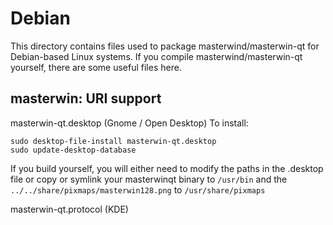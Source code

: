
Debian
====================
This directory contains files used to package masterwind/masterwin-qt
for Debian-based Linux systems. If you compile masterwind/masterwin-qt yourself, there are some useful files here.

## masterwin: URI support ##


masterwin-qt.desktop  (Gnome / Open Desktop)
To install:

	sudo desktop-file-install masterwin-qt.desktop
	sudo update-desktop-database

If you build yourself, you will either need to modify the paths in
the .desktop file or copy or symlink your masterwinqt binary to `/usr/bin`
and the `../../share/pixmaps/masterwin128.png` to `/usr/share/pixmaps`

masterwin-qt.protocol (KDE)


